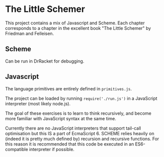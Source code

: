 The Little Schemer
==================

This project contains a mix of Javascript and Scheme. Each chapter corresponds to a chapter in the excellent book "The Little Schemer" by Friedman and Felleisen.

Scheme
------

Can be run in DrRacket for debugging.

Javascript
----------

The language primitives are entirely defined in `primitives.js`.

The project can be loaded by running `require('./run.js')` in a
JavaScript interpreter (most likely node.js).

The goal of these exercises is to learn to think recursively, and become more
familiar with JavaScript syntax at the same time.

Currently there are no JavaScript interpreters that support tail-call optimisation
but this IS a part of EcmaScript 6. SCHEME relies heavily on (indeed it is pretty
much defined by) recursion and recursive functions. For this reason it is recommended
that this code be executed in an ES6-compatible interpreter if possible.
